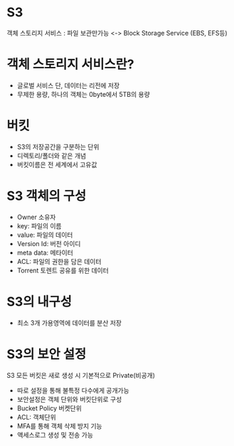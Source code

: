 # S3
객체 스토리지 서비스 : 파일 보관만가능 <-> Block Storage Service (EBS, EFS등)

# 객체 스토리지 서비스란?
- 글로벌 서비스 단, 데이터는 리전에 저장
- 무제한 용량, 하나의 객체는 0byte에서 5TB의 용량

# 버킷
- S3의 저장공간을 구분하는 단위
- 디렉토리/폴더와 같은 개념
- 버킷이름은 전 세계에서 고유값

# S3 객체의 구성
 - Owner 소유자
 - key: 파일의 이름
 - value: 파일의 데이터
 - Version Id: 버전 아이디
 - meta data: 메타이터
 - ACL: 파일의 권한을 담은 데이터
 - Torrent 토렌트 공유를 위한 데이터

# S3의 내구성
 - 최소 3개 가용영역에 데이터를 분산 저장
 
# S3의 보안 설정
S3 모든 버킷은 새로 생성 시 기본적으로 Private(비공개)
 - 따로 설정을 통해 불특정 다수에게 공개가능
 - 보안설정은 객체 단위와 버킷단위로 구성
  - Bucket Policy 버켓단위
  - ACL: 객체단위
 - MFA를 통해 객체 삭제 방지 기능
 - 액세스로그 생성 및 전송 가능
